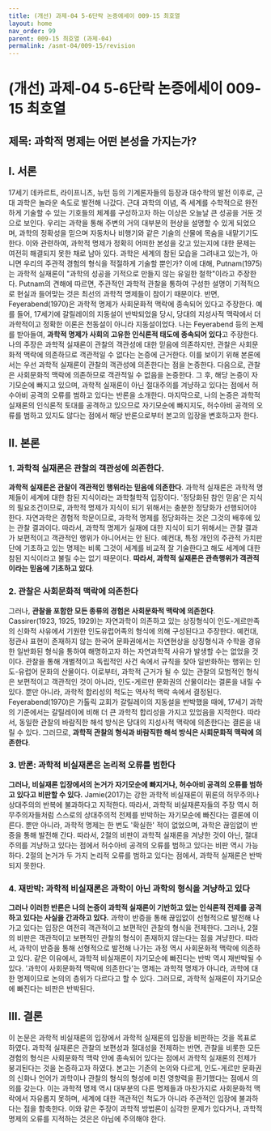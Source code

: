 ```yaml
---
title: (개선) 과제-04 5-6단락 논증에세이 009-15 최호열
layout: home
nav_order: 99
parent: 009-15 최호열 (과제-04)
permalink: /asmt-04/009-15/revision
---
```


# (개선) 과제-04 5-6단락 논증에세이 009-15 최호열 

## 제목: 과학적 명제는 어떤 본성을 가지는가?

## I. 서론

17세기 데카르트, 라이프니츠, 뉴턴 등의 기계론자들의 등장과 대수학의 발전 이후로, 근대 과학은 놀라운 속도로 발전해 나갔다. 근대 과학의 이념, 즉 세계를 수학적으로 완전하게 기술할 수 있는 기호들의 체계를 구성하고자 하는 이상은 오늘날 큰 성공을 거둔 것으로 보인다. 우리는 과학을 통해 주변의 거의 대부분의 현상을 설명할 수 있게 되었으며, 과학의 정확성을 믿으며 자동차나 비행기와 같은 기술의 산물에 목숨을 내맡기기도 한다. 이와 관련하여, 과학적 명제가 정확히 어떠한 본성을 갖고 있는지에 대한 문제는 여전히 해결되지 못한 채로 남아 있다. 과학은 세계의 참된 모습을 그려내고 있는가, 아니면 우리의 주관적 경험의 형식을 적절하게 기술할 뿐인가? 이에 대해, Putnam(1975)는 과학적 실재론이 "과학의 성공을 기적으로 만들지 않는 유일한 철학"이라고 주장한다. Putnam의 견해에 따르면, 주관적인 과학적 관찰을 통하여 구성한 설명이 기적적으로 현실과 들어맞는 것은 최선의 과학적 명제들이 참이기 때문이다. 반면, Feyerabend(1970)은 과학적 명제가 사회문화적 맥락에 종속되어 있다고 주장한다. 예를 들어, 17세기에 갈릴레이의 지동설이 반박되었을 당시, 당대의 지성사적 맥락에서 더 과학적이고 정확한 이론은 천동설이 아니라 지동설이었다. 나는 Feyerabend 등의 논제를 받아들여, **과학적 명제가 사회의 고유한 인식론적 태도에 종속되어 있다**고 주장한다. 나의 주장은 과학적 실재론이 관찰의 객관성에 대한 믿음에 의존하지만, 관찰은 사회문화적 맥락에 의존하므로 객관적일 수 없다는 논증에 근거한다. 이를 보이기 위해 본론에서는 우선 과학적 실재론이 관찰의 객관성에 의존한다는 점을 논증한다. 다음으로, 관찰은 사회문화적 맥락에 의존하므로 객관적일 수 없음을 논증한다. 그 후, 해당 논증이 자기모순에 빠지고 있으며, 과학적 실재론이 아닌 절대주의를 겨냥하고 있다는 점에서 허수아비 공격의 오류를 범하고 있다는 반론을 소개한다. 마지막으로, 나의 논증은 과학적 실재론의 인식론적 토대를 공격하고 있으므로 자기모순에 빠지지도, 허수아비 공격의 오류를 범하고 있지도 않다는 점에서 해당 반론으로부터 본고의 입장을 변호하고자 한다. 

## II. 본론

### 1. 과학적 실재론은 관찰의 객관성에 의존한다. 

**과학적 실재론은 관찰이 객관적인 행위라는 믿음에 의존한다**. 과학적 실재론은 과학적 명제들이 세계에 대한 참된 지식이라는 과학철학적 입장이다. '정당화된 참인 믿음'은 지식의 필요조건이므로, 과학적 명제가 지식이 되기 위해서는 충분한 정당화가 선행되어야 한다. 자연과학은 경험적 학문이므로, 과학적 명제를 정당화하는 것은 그것의 배후에 있는 관찰 결과이다. 따라서, 과학적 명제가 실재에 대한 지식이 되기 위해서는 관찰 결과가 보편적이고 객관적인 행위가 아니어서는 안 된다. 예컨대, 특정 개인의 주관적 가치판단에 기초하고 있는 명제는 비록 그것이 세계를 비교적 잘 기술한다고 해도 세계에 대한 참된 지식이라고 불릴 수는 없기 때문이다. **따라서, 과학적 실재론은 관측행위가 객관적이라는 믿음에 기초하고 있다**. 

### 2. 관찰은 사회문화적 맥락에 의존한다

그러나, **관찰을 포함한 모든 종류의 경험은 사회문화적 맥락에 의존한다**. Cassirer(1923, 1925, 1929)는 자연과학이 의존하고 있는 상징형식이 인도-게르만족의 신화적 사유에서 기원한 인도유럽어족의 형식에 의해 구성된다고 주장한다. 예컨대, 정관사 표현이 존재하지 않는 한국어 문화권에서는 자연현상을 상징형식과 수학을 경유한 일반화된 형식을 통하여 해명하고자 하는 자연과학적 사유가 발생할 수는 없었을 것이다. 관찰을 통해 개별적이고 독립적인 사건 속에서 규칙을 찾아 일반화하는 행위는 인도-유럽어 문화의 산물이다. 이로부터, 과학적 근거가 될 수 있는 관찰의 모범적인 형식은 보편적이고 객관적인 것이 아니라, 인도-게르만 문화권의 산물이라는 결론을 내릴 수 있다. 뿐만 아니라, 과학적 합리성의 척도는 역사적 맥락 속에서 결정된다. Feyerabend(1970)은 가톨릭 교회가 갈릴레이의 지동설을 반박했을 때에, 17세기 과학의 기준에서는 갈릴레이에 비해 더 큰 과학적 합리성을 가지고 있었음을 지적한다. 따라서, 동일한 관찰의 바람직한 해석 방식은 당대의 지성사적 맥락에 의존한다는 결론을 내릴 수 있다. 그러므로, **과학적 관찰의 형식과 바람직한 해석 방식은 사회문화적 맥락에 의존한다**.

### 3. 반론: 과학적 비실재론은 논리적 오류를 범한다

**그러나, 비실재론 입장에서의 논거가 자기모순에 빠지거나, 허수아비 공격의 오류를 범하고 있다고 비판할 수 있다.** Jamie(2017)는 강한 과학적 비실재론이 퓌론의 허무주의나 상대주의의 반복에 불과하다고 지적한다. 따라서, 과학적 비실재론자들의 주장 역시 허무주의자들처럼 스스로의 상대주의적 전제를 반박하는 자기모순에 빠진다는 결론에 이른다. 뿐만 아니라, 과학적 명제는 한 번도 '확실한' 적이 없었으며, 과학은 끊임없이 반증을 통해 발전해 간다. 따라서, 2절의 비판이 과학적 실재론을 겨냥한 것이 아닌, 절대주의를 겨냥하고 있다는 점에서 허수아비 공격의 오류를 범하고 있다는 비판 역시 가능하다. 2절의 논거가 두 가지 논리적 오류를 범하고 있다는 점에서, 과학적 실재론은 반박되지 못한다. 

### 4. 재반박: 과학적 비실재론은 과학이 아닌 과학의 형식을 겨냥하고 있다

**그러나 이러한 반론은 나의 논증이 과학적 실재론이 기반하고 있는 인식론적 전제를 공격하고 있다는 사실을 간과하고 있다.** 과학이 반증을 통해 끊임없이 선형적으로 발전해 나가고 있다는 입장은 여전히 객관적이고 보편적인 관찰의 형식을 전제한다. 그러나, 2절의 비판은 객관적이고 보편적인 관찰의 형식이 존재하지 않는다는 점을 겨냥한다. 따라서, 과학이 반증을 통해 선형적으로 발전해 나가는 과정 역시 사회문화적 맥락에 의존하고 있다. 같은 이유에서, 과학적 비실재론이 자기모순에 빠진다는 반박 역시 재반박될 수 있다. '과학이 사회문화적 맥락에 의존한다'는 명제는 과학적 명제가 아니라, 과학에 대한 명제이므로 논의의 층위가 다르다고 할 수 있다. 그러므로, 과학적 실재론이 자기모순에 빠진다는 비판은 반박된다. 

## III. 결론

이 논문은 과학적 비실재론의 입장에서 과학적 실재론의 입장을 비판하는 것을 목표로 하였다. 과학적 실재론은 관찰의 보편성과 절대성을 전제하는 반면, 관찰을 비롯한 모든 경험의 형식은 사회문화적 맥락 안에 종속되어 있다는 점에서 과학적 실재론의 전제가 붕괴된다는 것을 논증하고자 하였다. 본고는 기존의 논의와 다르게, 인도-게르만 문화권의 신화나 언어가 과학이나 관찰의 형식의 형성에 미친 영향력을 환기했다는 점에서 의의를 갖는다. 이는 과학적 명제 역시 대부분의 다른 명제들과 마찬가지로 사회문화적 맥락에서 자유롭지 못하며, 세계에 대한 객관적인 척도가 아니라 주관적인 입장에 불과하다는 점을 함축한다. 이와 같은 주장이 과학적 방법론이 심각한 문제가 있다거나, 과학적 명제의 오류를 지적하는 것은은 아님에 주의해야 한다. 

